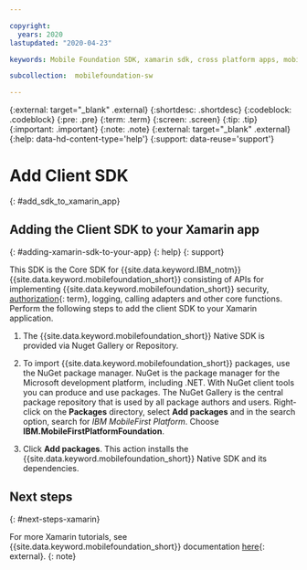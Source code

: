 ```yaml
---

copyright:
  years: 2020
lastupdated: "2020-04-23"

keywords: Mobile Foundation SDK, xamarin sdk, cross platform apps, mobile application development, cross platform app development

subcollection:  mobilefoundation-sw

---
```


{:external: target="_blank" .external}
{:shortdesc: .shortdesc}
{:codeblock: .codeblock}
{:pre: .pre}
{:term: .term}
{:screen: .screen}
{:tip: .tip}
{:important: .important}
{:note: .note}
{:external: target="_blank" .external}
{:help: data-hd-content-type='help'}
{:support: data-reuse='support'}

# Add Client SDK
{: #add_sdk_to_xamarin_app}

## Adding the Client SDK to your Xamarin app
{: #adding-xamarin-sdk-to-your-app}
{: help}
{: support}

This SDK is the Core SDK for {{site.data.keyword.IBM_notm}} {{site.data.keyword.mobilefoundation_short}} consisting of APIs for implementing {{site.data.keyword.mobilefoundation_short}} security, [authorization](#x2014653){: term}, logging, calling adapters and other core functions. Perform the following steps to add the client SDK to your Xamarin application.

1. The {{site.data.keyword.mobilefoundation_short}} Native SDK is provided via Nuget Gallery or Repository.

2. To import {{site.data.keyword.mobilefoundation_short}} packages, use the NuGet package manager. NuGet is the package manager for the Microsoft development platform, including .NET. With NuGet client tools you can produce and use packages. The NuGet Gallery is the central package repository that is used by all package authors and users. Right-click on the **Packages** directory, select **Add packages** and in the search option, search for *IBM MobileFirst Platform*. Choose **IBM.MobileFirstPlatformFoundation**.

3. Click **Add packages**. This action installs the {{site.data.keyword.mobilefoundation_short}} Native SDK and its dependencies.

## Next steps
{: #next-steps-xamarin}

For more Xamarin tutorials, see {{site.data.keyword.mobilefoundation_short}} documentation [here](https://mobilefirstplatform.ibmcloud.com/tutorials/en/foundation/8.0/xamarin-tutorials/){: external}.
{: note}

